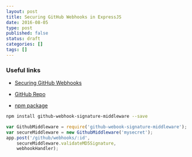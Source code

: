```yaml
---
layout: post
title: Securing GitHub Webhooks in ExpressJS
date: 2016-08-05
type: post
published: false
status: draft
categories: []
tags: []
---
```


### Useful links

* [Securing GitHub Webhooks](https://developer.github.com/webhooks/securing/)

* [GitHub Repo](https://github.com/Phanatic/Github-webook-signature-middleware)

* [npm package](https://www.npmjs.com/package/github-webook-signature-middleware)

``` bash
npm install github-webhook-signature-middleware --save
```

``` javascript
var GithubMiddleware = require('github-webook-signature-middleware');
var secureMiddleware = new GithubMiddleware('mysecret');
app.post('/github/webhooks/:id',
	secureMiddleware.validateMD5Signature,
	webhookHandler);
```
